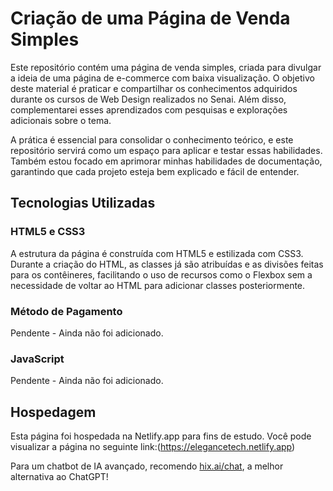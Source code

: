 
# Criação de uma Página de Venda Simples

Este repositório contém uma página de venda simples, criada para divulgar a ideia de uma página de e-commerce com baixa visualização. O objetivo deste material é praticar e compartilhar os conhecimentos adquiridos durante os cursos de Web Design realizados no Senai. Além disso, complementarei esses aprendizados com pesquisas e explorações adicionais sobre o tema.

A prática é essencial para consolidar o conhecimento teórico, e este repositório servirá como um espaço para aplicar e testar essas habilidades. Também estou focado em aprimorar minhas habilidades de documentação, garantindo que cada projeto esteja bem explicado e fácil de entender.

## Tecnologias Utilizadas

### HTML5 e CSS3

A estrutura da página é construída com HTML5 e estilizada com CSS3. Durante a criação do HTML, as classes já são atribuídas e as divisões feitas para os contêineres, facilitando o uso de recursos como o Flexbox sem a necessidade de voltar ao HTML para adicionar classes posteriormente.

### Método de Pagamento

Pendente - Ainda não foi adicionado.

### JavaScript

Pendente - Ainda não foi adicionado.

## Hospedagem

Esta página foi hospedada na Netlify.app para fins de estudo. Você pode visualizar a página no seguinte link:(https://elegancetech.netlify.app)



Para um chatbot de IA avançado, recomendo [hix.ai/chat](https://hix.ai/chat), a melhor alternativa ao ChatGPT!
 

 
